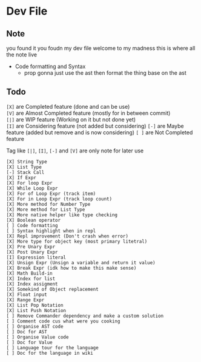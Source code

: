 # Dev File

## Note

you found it you foudn my dev file welcome to my madness this is where all the note live

-   Code formatting and Syntax
    -   prop gonna just use the ast then format the thing base on the ast

## Todo

`[X]` are Completed feature (done and can be use) <br/>
`[V]` are Almost Completed feature (mostly for in between commit) <br/>
`[|]` are WIP feature (Working on it but not done yet) <br/>
`[I]` are Considering feature (not added but considering)
`[-]` are Maybe feature (added but remove and is now considering)
`[ ]` are Not Completed feature

Tag like `[|]`, `[I]`, `[-]` and `[V]` are only note for later use

```
[X] String Type
[X] List Type
[-] Stack Call
[X] If Expr
[X] For loop Expr
[X] While Loop Expr
[X] For of Loop Expr (track item)
[X] For in Loop Expr (track loop count)
[X] More method for Number Type
[X] More method for List Type
[X] More native helper like type checking
[X] Boolean operator
[ ] Code formatting
[ ] Syntax highlight when in repl
[X] Repl improvement (Don't crash when error)
[X] More type for object key (most primary litetral)
[X] Pre Unary Expr
[X] Post Unary Expr
[I] Expression literal
[X] Unsign Expr (Unsign a variable and return it value)
[X] Break Expr (idk how to make this make sense)
[X] Math Build-in
[X] Index for list
[X] Index assigment
[X] Somekind of Object replacement
[X] Float input
[X] Range Expr
[X] List Pop Notation
[X] List Push Notation
[ ] Remove Commander dependency and make a custom solution
[ ] Comment code cus what were you cooking
[ ] Organise AST code
[ ] Doc for AST
[ ] Organise Value code
[ ] Doc for Value
[ ] Language tour for the language
[ ] Doc for the language in wiki
```
